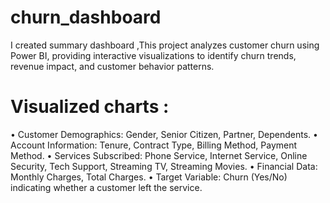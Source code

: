 # churn_dashboard
I created summary dashboard ,This project analyzes customer churn using Power BI, providing interactive visualizations to identify churn trends, revenue impact, and customer behavior patterns.

# Visualized charts :
•	Customer Demographics: Gender, Senior Citizen, Partner, Dependents.
•	Account Information: Tenure, Contract Type, Billing Method, Payment Method.
•	Services Subscribed: Phone Service, Internet Service, Online Security, Tech Support, Streaming TV, Streaming Movies.
•	Financial Data: Monthly Charges, Total Charges.
•	Target Variable: Churn (Yes/No) indicating whether a customer left the service.

